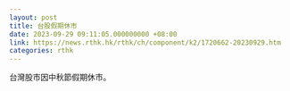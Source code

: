 ```yaml
---
layout: post
title: 台股假期休市
date: 2023-09-29 09:11:05.000000000 +08:00
link: https://news.rthk.hk/rthk/ch/component/k2/1720662-20230929.htm
categories: rthk
---
```


台灣股市因中秋節假期休市。
